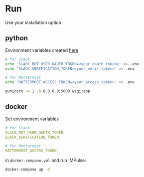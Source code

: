 # Run

Use your installation option

## python

Environment variables created [here](apps.md)

```bash
# for Slack
echo 'SLACK_BOT_USER_OAUTH_TOKEN=<your_oauth_token>' >> .env
echo 'SLACK_VERIFICATION_TOKEN=<your_verif_token>' >> .env

# for Mattermost
echo 'MATTERMOST_ACCESS_TOKEN=<your_access_token>' >> .env

gunicorn -w 1 -b 0.0.0.0:5000 wsgi:app
```

## docker

Set environment variables

```yaml
# for Slack
SLACK_BOT_USER_OAUTH_TOKEN
SLACK_VERIFICATION_TOKEN

# for Mattermost
MATTERMOST_ACCESS_TOKEN
```

in `docker-compose.yml` and run IMPulse:

```bash
docker-compose up -d
```
